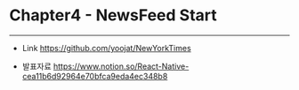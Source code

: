 # Chapter4 - NewsFeed Start 
---

* Link
https://github.com/yoojat/NewYorkTimes

* 발표자료
https://www.notion.so/React-Native-cea11b6d92964e70bfca9eda4ec348b8

